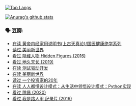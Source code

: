 [![Top Langs](https://github-readme-stats.vercel.app/api/top-langs/?username=w940853815)](https://github.com/anuraghazra/github-readme-stats)

[![Anurag's github stats](https://github-readme-stats.vercel.app/api?username=w940853815)](https://github.com/anuraghazra/github-readme-stats)

### 🗣 豆瓣:

<!-- DOUBAN-ACTIVITIES:START -->
- [在读 黄帝内经家用说明书(上古天真论)/国医健康绝学系列](https://www.douban.com/people/136069238/status/3271920857/)
- [读过 美丽新世界](https://www.douban.com/people/136069238/status/3271895102/)
- [看过 隐藏人物 Hidden Figures‎ (2016)](https://www.douban.com/people/136069238/status/3270118832/)
- [看过 地久天长‎ (2019)](https://www.douban.com/people/136069238/status/3268732618/)
- [在读 测试驱动开发](https://www.douban.com/people/136069238/status/3263070510/)
- [在读 美丽新世界](https://www.douban.com/people/136069238/status/3262347709/)
- [读过 一个投资家的20年](https://www.douban.com/people/136069238/status/3262345951/)
- [在读 人人都懂设计模式：从生活中领悟设计模式：Python实现](https://www.douban.com/people/136069238/status/3261768702/)
- [看过 除暴‎ (2020)](https://www.douban.com/people/136069238/status/3260724699/)
- [看过 我是路人甲 纪录片‎ (2016)](https://www.douban.com/people/136069238/status/3259846279/)
<!-- DOUBAN-ACTIVITIES:END -->
<!--
**w940853815/w940853815** is a ✨ _special_ ✨ repository because its `README.md` (this file) appears on your GitHub profile.

Here are some ideas to get you started:

- 🔭 I’m currently working on ...
- 🌱 I’m currently learning ...
- 👯 I’m looking to collaborate on ...
- 🤔 I’m looking for help with ...
- 💬 Ask me about ...
- 📫 How to reach me: ...
- 😄 Pronouns: ...
- ⚡ Fun fact: ...
-->
